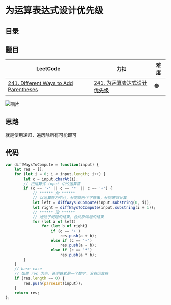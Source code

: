 
# 为运算表达式设计优先级



## 目录
<!-- toc -->
 ## 题目 

| LeetCode                                                                                                   | 力扣                                                                                  | 难度  |
| ---------------------------------------------------------------------------------------------------------- | ----------------------------------------------------------------------------------- | --- |
| [241. Different Ways to Add Parentheses](https://leetcode.com/problems/different-ways-to-add-parentheses/) | [241. 为运算表达式设计优先级](https://leetcode.cn/problems/different-ways-to-add-parentheses/) | 🟠  |

![图片](https://832-1310531898.cos.ap-beijing.myqcloud.com/999.%20Obsidian@832/files/20241119-10.png)


## 思路

就是使用递归，遍历除所有可能即可

## 代码


```javascript
var diffWaysToCompute = function(input) {
    let res = [];
    for (let i = 0; i < input.length; i++) {
        let c = input.charAt(i);
        // 扫描算式 input 中的运算符
        if (c == '-' || c == '*' || c == '+') {
            // ****** 分 ******
            // 以运算符为中心，分割成两个字符串，分别递归计算
            let left = diffWaysToCompute(input.substring(0, i));
            let right = diffWaysToCompute(input.substring(i + 1));
            // ****** 治 ******
            // 通过子问题的结果，合成原问题的结果
            for (let a of left)
                for (let b of right)
                    if (c == '+')
                        res.push(a + b);
                    else if (c == '-')
                        res.push(a - b);
                    else if (c == '*')
                        res.push(a * b);
        }
    }
    // base case
    // 如果 res 为空，说明算式是一个数字，没有运算符
    if (res.length == 0) {
        res.push(parseInt(input));
    }
    return res;
};
```

